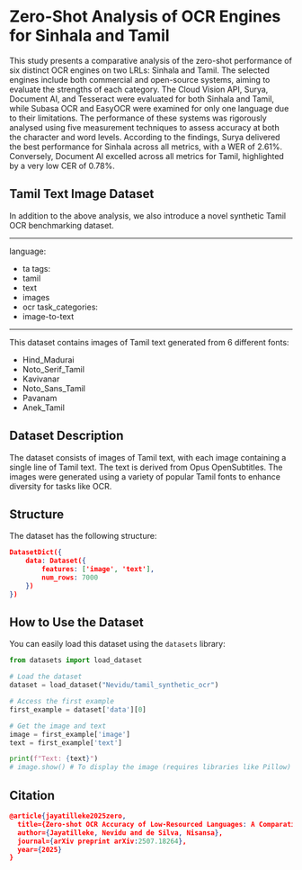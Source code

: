 # Zero-Shot Analysis of OCR Engines for Sinhala and Tamil

This study presents a comparative analysis of the zero-shot performance of six distinct OCR engines on two LRLs: Sinhala and Tamil. The selected engines include both commercial and open-source systems, aiming to evaluate the strengths of each category. The Cloud Vision API, Surya, Document AI, and Tesseract were evaluated for both Sinhala and Tamil, while Subasa OCR and EasyOCR were examined for only one language due to their limitations. The performance of these systems was rigorously analysed using five measurement techniques to assess accuracy at both the character and word levels. According to the findings, Surya delivered the best performance for Sinhala across all metrics, with a WER of 2.61%. Conversely, Document AI excelled across all metrics for Tamil, highlighted by a very low CER of 0.78%.

## Tamil Text Image Dataset

In addition to the above analysis, we also introduce a novel synthetic Tamil OCR benchmarking dataset.

---
language:
- ta
tags:
- tamil
- text
- images
- ocr
task_categories:
- image-to-text
---

This dataset contains images of Tamil text generated from 6 different fonts:

- Hind_Madurai
- Noto_Serif_Tamil
- Kavivanar
- Noto_Sans_Tamil
- Pavanam
- Anek_Tamil

## Dataset Description

The dataset consists of images of Tamil text, with each image containing a single line of Tamil text. The text is derived from Opus OpenSubtitles. The images were generated using a variety of popular Tamil fonts to enhance diversity for tasks like OCR.

## Structure

The dataset has the following structure:

```json
DatasetDict({
    data: Dataset({
        features: ['image', 'text'],
        num_rows: 7000
    })
})
```
## How to Use the Dataset

You can easily load this dataset using the `datasets` library:

```python
from datasets import load_dataset

# Load the dataset
dataset = load_dataset("Nevidu/tamil_synthetic_ocr")

# Access the first example
first_example = dataset['data'][0] 

# Get the image and text
image = first_example['image']
text = first_example['text']

print(f"Text: {text}")
# image.show() # To display the image (requires libraries like Pillow)
```

## Citation

```json
@article{jayatilleke2025zero,
  title={Zero-shot OCR Accuracy of Low-Resourced Languages: A Comparative Analysis on Sinhala and Tamil},
  author={Jayatilleke, Nevidu and de Silva, Nisansa},
  journal={arXiv preprint arXiv:2507.18264},
  year={2025}
}
```

